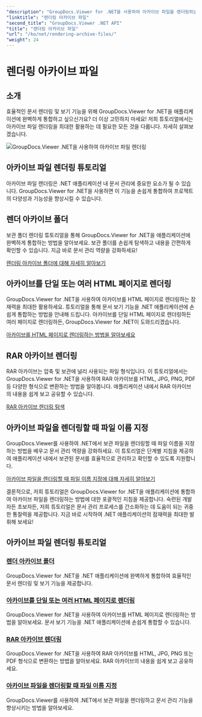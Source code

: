 ```yaml
---
"description": "GroupDocs.Viewer for .NET을 사용하여 아카이브 파일을 렌더링하는 방법에 대한 포괄적인 튜토리얼을 살펴보세요. .NET 애플리케이션에 원활하고 효율적으로 통합할 수 있습니다."
"linktitle": "렌더링 아카이브 파일"
"second_title": "GroupDocs.Viewer .NET API"
"title": "렌더링 아카이브 파일"
"url": "/ko/net/rendering-archive-files/"
"weight": 24
---
```


# 렌더링 아카이브 파일

## 소개

효율적인 문서 렌더링 및 보기 기능을 위해 GroupDocs.Viewer for .NET을 애플리케이션에 완벽하게 통합하고 싶으신가요? 더 이상 고민하지 마세요! 저희 튜토리얼에서는 아카이브 파일 렌더링을 최대한 활용하는 데 필요한 모든 것을 다룹니다. 자세히 살펴보겠습니다.

![GroupDocs.Viewer .NET을 사용하여 아카이브 파일 렌더링](/viewer/rendering-archive-files/image.png)

## 아카이브 파일 렌더링 튜토리얼

아카이브 파일 렌더링은 .NET 애플리케이션 내 문서 관리에 중요한 요소가 될 수 있습니다. GroupDocs.Viewer for .NET을 사용하면 이 기능을 손쉽게 통합하여 프로젝트의 다양성과 기능성을 향상시킬 수 있습니다.

## 렌더 아카이브 폴더

보관 폴더 렌더링 튜토리얼을 통해 GroupDocs.Viewer for .NET을 애플리케이션에 완벽하게 통합하는 방법을 알아보세요. 보관 폴더를 손쉽게 탐색하고 내용을 간편하게 확인할 수 있습니다. 지금 바로 문서 관리 역량을 강화하세요!

[렌더링 아카이브 폴더에 대해 자세히 알아보기](./render-archive-folder/)

## 아카이브를 단일 또는 여러 HTML 페이지로 렌더링

GroupDocs.Viewer for .NET을 사용하여 아카이브를 HTML 페이지로 렌더링하는 잠재력을 최대한 활용하세요. 튜토리얼을 통해 문서 보기 기능을 .NET 애플리케이션에 손쉽게 통합하는 방법을 안내해 드립니다. 아카이브를 단일 HTML 페이지로 렌더링하든 여러 페이지로 렌더링하든, GroupDocs.Viewer for .NET이 도와드리겠습니다.

[아카이브를 HTML 페이지로 렌더링하는 방법을 알아보세요](./render-archives-html/)

## RAR 아카이브 렌더링

RAR 아카이브는 압축 및 보관에 널리 사용되는 파일 형식입니다. 이 튜토리얼에서는 GroupDocs.Viewer for .NET을 사용하여 RAR 아카이브를 HTML, JPG, PNG, PDF 등 다양한 형식으로 변환하는 방법을 알아봅니다. 애플리케이션 내에서 RAR 아카이브의 내용을 쉽게 보고 공유할 수 있습니다.

[RAR 아카이브 렌더링 탐색](./render-rar/)

## 아카이브 파일을 렌더링할 때 파일 이름 지정

GroupDocs.Viewer를 사용하여 .NET에서 보관 파일을 렌더링할 때 파일 이름을 지정하는 방법을 배우고 문서 관리 역량을 강화하세요. 이 튜토리얼은 단계별 지침을 제공하여 애플리케이션 내에서 보관된 문서를 효율적으로 관리하고 확인할 수 있도록 지원합니다.

[아카이브 파일을 렌더링할 때 파일 이름 지정에 대해 자세히 알아보기](./specify-filename-render-archive/)

결론적으로, 저희 튜토리얼은 GroupDocs.Viewer for .NET을 애플리케이션에 통합하여 아카이브 파일을 렌더링하는 방법에 대한 포괄적인 지침을 제공합니다. 숙련된 개발자든 초보자든, 저희 튜토리얼은 문서 관리 프로세스를 간소화하는 데 도움이 되는 귀중한 통찰력을 제공합니다. 지금 바로 시작하여 .NET 애플리케이션의 잠재력을 최대한 발휘해 보세요!
## 아카이브 파일 렌더링 튜토리얼
### [렌더 아카이브 폴더](./render-archive-folder/)
GroupDocs.Viewer for .NET을 .NET 애플리케이션에 완벽하게 통합하여 효율적인 문서 렌더링 및 보기 기능을 제공합니다.
### [아카이브를 단일 또는 여러 HTML 페이지로 렌더링](./render-archives-html/)
GroupDocs.Viewer for .NET을 사용하여 아카이브를 HTML 페이지로 렌더링하는 방법을 알아보세요. 문서 보기 기능을 .NET 애플리케이션에 손쉽게 통합할 수 있습니다.
### [RAR 아카이브 렌더링](./render-rar/)
GroupDocs.Viewer for .NET을 사용하여 RAR 아카이브를 HTML, JPG, PNG 또는 PDF 형식으로 변환하는 방법을 알아보세요. RAR 아카이브의 내용을 쉽게 보고 공유하세요.
### [아카이브 파일을 렌더링할 때 파일 이름 지정](./specify-filename-render-archive/)
GroupDocs.Viewer를 사용하여 .NET에서 보관 파일을 렌더링하고 문서 관리 기능을 향상시키는 방법을 알아보세요.